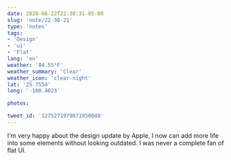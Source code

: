 ```yaml
---
date: 2020-06-22T22:38:31-05:00
slug: 'note/22-38-21'
type: 'notes'
tags:
- 'Design'
- 'ui'
- 'Flat'
lang: 'en'
weather: '84.55°F'
weather_summary: 'Clear'
weather_icon: 'clear-night'
lat: '25.7554'
long: '-100.4023'

photos:

tweet_id: '1275271979071950848'
---
```

I'm very happy about the design update by Apple, I now can add more life into some elements without looking outdated. I was never a complete fan of flat UI.   